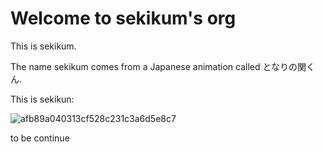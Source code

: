 # Welcome to sekikum's org
This is sekikum.

The name sekikum comes from a Japanese animation called となりの関くん.

This is sekikun:

![afb89a040313cf528c231c3a6d5e8c7](https://user-images.githubusercontent.com/49646473/178517118-65b1f090-b704-4cf7-ba61-d655eb434e91.jpg)

to be continue
